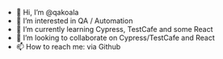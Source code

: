 - 👋 Hi, I’m @qakoala
- 👀 I’m interested in QA / Automation
- 🌱 I’m currently learning Cypress, TestCafe and some React
- 💞️ I’m looking to collaborate on Cypress/TestCafe and React
- 📫 How to reach me: via Github

<!---
qakoala/qakoala is a ✨ special ✨ repository because its `README.md` (this file) appears on your GitHub profile.
You can click the Preview link to take a look at your changes.
--->
